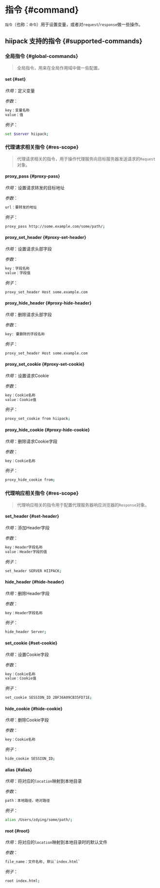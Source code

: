 # 指令 {#command}

`指令`（也称：`命令`）用于设置变量，或者对`request`/`response`做一些操作。

## hiipack 支持的指令 {#supported-commands}

### 全局指令 {#global-commands}

> 全局指令，用来在全局作用域中做一些配置。

#### set {#set}

_作用_：定义变量

_参数_：

```bash
key：变量名称
value：值
```

_例子_：

```bash
set $server hiipack;
```

### 代理请求相关指令 {#res-scope}

> 代理请求相关的指令，用于操作代理服务向目标服务器发送请求的`Request`对象。

#### proxy_pass {#proxy-pass}

_作用_：设置请求转发的目标地址

_参数_：

```bash
url：要转发的地址
```

_例子_：

```bash
proxy_pass http://some.example.com/some/path/;
```

#### proxy_set_header {#proxy-set-header}

_作用_：设置请求头部字段

_参数_：

```bash
key：字段名称
value：字段值
```

_例子_：

```bash
proxy_set_header Host some.example.com
```

#### proxy_hide_header {#proxy-hide-header}

_作用_：删除请求头部字段

_参数_：

```bash
key: 要删除的字段名称
```

_例子_：

```bash
proxy_set_header Host some.example.com
```

#### proxy_set_cookie {#proxy-set-cookie}

_作用_：设置请求Cookie

_参数_：

```bash
key：Cookie名称
value：Cookie值
```

_例子_：

```bash
proxy_set_cookie from hiipack;
```

#### proxy_hide_cookie {#proxy-hide-cookie}

_作用_：删除请求Cookie字段

_参数_：

```bash
key：Cookie名称
```

_例子_：

```bash
proxy_hide_cookie from;
```

### 代理响应相关指令 {#res-scope}

> 代理响应相关的指令用于配置代理服务器响应浏览器的`Response`对象。

#### set_header {#set-header}

_作用_：添加Header字段

_参数_：

```bash
key：Header字段名称
value：Header字段的值
```

_例子_：

```bash
set_header SERVER HIIPACK;
```

#### hide_header {#hide-header}

_作用_：删除Header字段

_参数_：

```bash
key：Header字段名称
```

_例子_：

```bash
hide_header Server;
```

#### set_cookie {#set-cookie}

_作用_：设置Cookie字段

_参数_：

```bash
key：Cookie名称
value：Cookie值
```

_例子_：

```bash
set_cookie SESSION_ID 2BF36A09CB35FD71E;
```

#### hide_cookie {#hide-cookie}

_作用_：删除Cookie字段

_参数_：

```bash
key：Cookie名称
```

_例子_：

```bash
hide_cookie SESSION_ID;
```

#### alias {#alias}

_作用_：将对应的`location`映射到本地目录

_参数_：

```bash
path：本地路径，绝对路径
```

_例子_：

```bash
alias /Users/zdying/some/path/;
```

#### root {#root}

_作用_：将对应的`location`映射到本地目录时的默认文件

_参数_：

```bash
file_name：文件名称, 默认`index.html`
```

_例子_：

```bash
root index.html;
```

